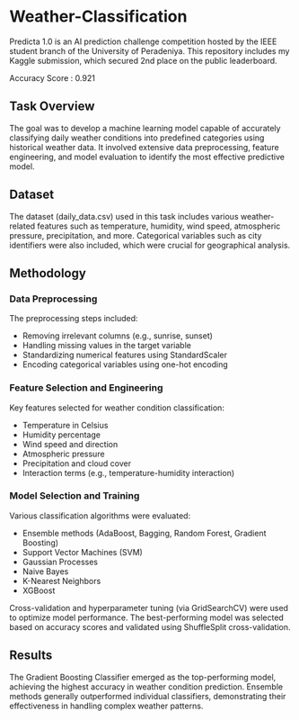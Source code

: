 # Weather-Classification
Predicta 1.0 is an AI prediction challenge competition hosted by the IEEE student branch of the University of Peradeniya. This repository includes my Kaggle submission, which secured 2nd place on the public leaderboard.

Accuracy Score : 0.921

## Task Overview

The goal was to develop a machine learning model capable of accurately classifying daily weather conditions into predefined categories using historical weather data. It involved extensive data preprocessing, feature engineering, and model evaluation to identify the most effective predictive model.

## Dataset

The dataset (daily_data.csv) used in this task includes various weather-related features such as temperature, humidity, wind speed, atmospheric pressure, precipitation, and more. Categorical variables such as city identifiers were also included, which were crucial for geographical analysis.

## Methodology

### Data Preprocessing

The preprocessing steps included:

- Removing irrelevant columns (e.g., sunrise, sunset)
- Handling missing values in the target variable
- Standardizing numerical features using StandardScaler
- Encoding categorical variables using one-hot encoding

### Feature Selection and Engineering

Key features selected for weather condition classification:

- Temperature in Celsius
- Humidity percentage
- Wind speed and direction
- Atmospheric pressure
- Precipitation and cloud cover
- Interaction terms (e.g., temperature-humidity interaction)
  
### Model Selection and Training

Various classification algorithms were evaluated:

- Ensemble methods (AdaBoost, Bagging, Random Forest, Gradient Boosting)
- Support Vector Machines (SVM)
- Gaussian Processes
- Naive Bayes
- K-Nearest Neighbors
- XGBoost
  
Cross-validation and hyperparameter tuning (via GridSearchCV) were used to optimize model performance. The best-performing model was selected based on accuracy scores and validated using ShuffleSplit cross-validation.

## Results

The Gradient Boosting Classifier emerged as the top-performing model, achieving the highest accuracy in weather condition prediction. Ensemble methods generally outperformed individual classifiers, demonstrating their effectiveness in handling complex weather patterns.

